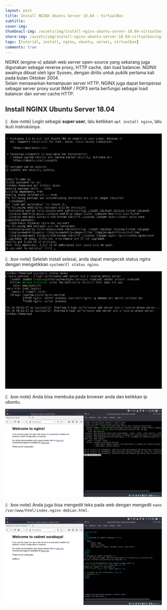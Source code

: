 ```yaml
---
layout: post
title: Install NGINX Ubuntu Server 18.04 - VirtualBox
subtitle: 
cover-img: 
thumbnail-img: /assets/img/install-nginx-ubuntu-server-18.04-virtualbox/nginx.png
share-img: /assets/img/install-nginx-ubuntu-server-18.04-virtualbox/nginx.png
tags: [tutorial, install, nginx, ubuntu, server, virtualbox]
comments: true
---
```


NGINX (engine-x) adalah web server open-source yang sekarang juga digunakan sebagai reverse proxy, HTTP cache, dan load balancer. NGINX awalnya dibuat oleh Igor Sysoev, dengan dirilis untuk publik pertama kali pada bulan Oktober 2004.  
Selain menawarkan kemampuan server HTTP, NGINX juga dapat beroperasi sebagai server proxy surat IMAP / POP3 serta berfungsi sebagai load balancer dan server cache HTTP.

## Install NGINX Ubuntu Server 18.04

{: .box-note}
Login sebagai **super user**, lalu ketikkan `apt install nginx`, lalu ikuti instruksinya.

![nginx-ubuntu-1](/assets/img/install-nginx-ubuntu-server-18.04-virtualbox/nginx-ubuntu-1.png)

{: .box-note}
Setelah install selesai, anda dapat mengecek status nginx dengan mengetikkan `systemctl status nginx`.

![nginx-ubuntu-2](/assets/img/install-nginx-ubuntu-server-18.04-virtualbox/nginx-ubuntu-2.png)

{: .box-note}
Anda bisa membuka pada browser anda dan ketikkan ip ubuntu.

![nginx-ubuntu-3](/assets/img/install-nginx-ubuntu-server-18.04-virtualbox/nginx-ubuntu-3.png)

{: .box-note}
Anda juga bisa mengedit teks pada web dengan mengedit `nano /var/www/html/index.nginx-debian.html`.

![nginx-ubuntu-4](/assets/img/install-nginx-ubuntu-server-18.04-virtualbox/nginx-ubuntu-4.png)
